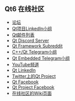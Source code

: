 ## Qt6 在线社区 

<div class="grid cards" markdown>

- [论坛](https://forum.qt.io/)
- [Qt项目LinkedIn小组](https://www.linkedin.com/groups/1531497/)
- [Qt邮件列表](http://lists.qt-project.org/)
- [Qt Discord Server](https://discord.gg/dpfYpf2)
- [Qt Framework Subreddit](https://www.reddit.com/r/QtFramework/)
- [C++/Qt Telegram小组](https://t.me/CplusplusQt)
- [Qt Embedded Telegram小组](https://t.me/qt_embedded)
- [YouTube频道](https://www.youtube.com/user/QtStudios)
- [Qt LinkedIn](https://www.linkedin.com/company/qtgroup/)
- [Twitter上的Qt Project](https://twitter.com/qtproject)
- [Qt Facebook](https://www.facebook.com/qt/)
- [Qt Project Facebook](https://www.facebook.com/QtProject/)
- [在线社区的Wiki页面](https://wiki.qt.io/Online_Communities)

</div> 
